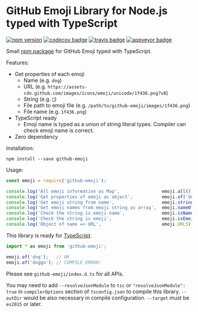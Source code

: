 GitHub Emoji Library for Node.js typed with TypeScript
======================================================
[![npm version][]][npm]
[![codecov badge][]][codecov]
[![travis badge][]][travis]
[![appveyor badge][]][appveyor]

Small [npm package](https://www.npmjs.com/package/github-emoji) for GitHub Emoji typed with TypeScript.

Features:

- Get properties of each emoji
  - Name (e.g. `dog`)
  - URL (e.g. `https://assets-cdn.github.com/images/icons/emoji/unicode/1f436.png?v8`)
  - String (e.g. `🐶`)
  - File path to emoji file (e.g. `/path/to/github-emoji/images/1f436.png`)
  - File name (e.g. `1f436.png`)
- TypeScript ready
  - Emoji name is typed as a union of string literal types. Compiler can check emoji name is correct.
- Zero dependency

Installation:

```
npm install --save github-emoji
```

Usage:

```javascript
const emoji = require('github-emoji');

console.log('All emoji information as Map',                emoji.all());           // Map{ '+1' => {...}, ... }
console.log('Get properties of emoji as object',           emoji.of('dog'));       // { string: '🐶', ... }
console.log('Get emoji string from name',                  emoji.stringOf('dog')); // '🐶'
console.log('Get emoji names from emoji string as array',  emoji.nameOf('👍'));    // ['+1', 'thumbsup']
console.log('Check the string is emoji name',              emoji.isName('dog'));   // true
console.log('Check the string is emoji',                   emoji.isEmoji('🐶'));;  // true
console.log('Object of name => URL',                       emoji.URLS);            // { '+1': 'https://...', ... }
```

This library is ready for [TypeScript](https://www.typescriptlang.org/).

```typescript
import * as emoji from 'github-emoji';

emoji.of('dog');   // OK
emoji.of('doggo'); // COMPILE ERROR!
```

Please see `github-emoji/index.d.ts` for all APIs.

You may need to add `--resolveJsonModule` to `tsc` or `"resolveJsonModule": true` in `compilerOptions`
section of `tsconfig.json` to compile this library. `--outDir` would be also necessary in compile
configuration. `--target` must be `es2015` or later.



[npm version]: https://badge.fury.io/js/github-emoji.svg
[npm]: https://www.npmjs.com/package/github-emoji
[travis badge]: https://travis-ci.org/rhysd/node-github-emoji.svg?branch=master
[travis]: https://travis-ci.org/rhysd/node-github-emoji
[appveyor badge]: https://ci.appveyor.com/api/projects/status/xaq1x7rid0ikbixq/branch/master?svg=true
[appveyor]: https://ci.appveyor.com/project/rhysd/node-github-emoji/branch/master
[codecov badge]: https://codecov.io/gh/rhysd/node-github-emoji/branch/master/graph/badge.svg
[codecov]: https://codecov.io/gh/rhysd/node-github-emoji
